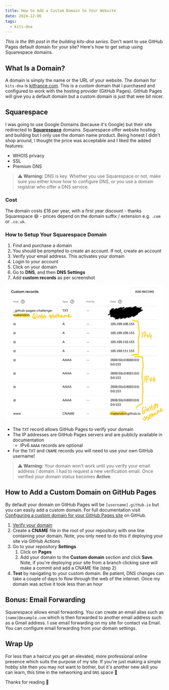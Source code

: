 ```yaml
---
title: How to Add a Custom Domain to Your Website
date: 2024-12-06
tags:
  - kits-dna
---
```

*This is the 9th post in the building kits-dna series.* Don't want to use GitHub Pages default domain for your site? Here's how to get setup using Squarespace domains.

## What Is a Domain?

A domain is simply the name or the URL of your website. The domain for `kits-dna` is [kitfrance.com](https://kitfrance.com). This is a *custom* domain that I purchased and configured to work with the hosting provider (GitHub Pages). GitHub Pages will give you a default domain but a custom domain is just that wee bit nicer.

## Squarespace

I was going to use Google Domains (because it's Google) but their site redirected to [**Squarespace**](https://domains.squarespace.com/) domains. Squarespace offer website hosting and building but I only use the domain name product. Being honest I didn't shop around, I thought the price was acceptable and I liked the added features:

- WHOIS privacy
- SSL
- Premium DNS

> :warning: **Warning:** DNS is key. Whether you use Squarespace or not, make sure you either know how to configure DNS, or you use a domain registrar who offer a DNS service.

### Cost

The domain costs £16 per year, with a first year discount - thanks Squarespace :smile: - prices depend on the domain suffix / extension e.g. `.com` or `.co.uk`.

### How to Setup Your Squarespace Domain

1. Find and purchase a domain
2. You should be prompted to create an account. If not, create an account
3. Verify your email address. This activates your domain
4. Login to your account
5. Click on your domain
6. Go to **DNS**, and then **DNS Settings**
7. Add **custom records** as per screenshot

![Squarespace Custom records](/assets/screenshots/squarespace-custom-records.jpeg)

- The `TXT` record allows GitHub Pages to verify your domain
- The IP addresses are GitHub Pages servers and are publicly available in documentation
  - IPv6 `AAAA` records are optional
- For the `TXT` and `CNAME` records you will need to use your own GitHub username!

> :warning: **Warning:** Your domain won't work until you verify your email address / domain. I had to request a new verification email. Once verified your domain status becomes **Active**.

## How to Add a Custom Domain on GitHub Pages

By default your domain on GitHub Pages will be `[username].github.io` but you can easily add a custom domain. For full documentation visit [Configuring a custom domain for your GitHub Pages site](https://docs.github.com/en/pages/configuring-a-custom-domain-for-your-github-pages-site) on GitHub.

1. [Verify your domain](https://docs.github.com/en/pages/configuring-a-custom-domain-for-your-github-pages-site/verifying-your-custom-domain-for-github-pages#verifying-a-domain-for-your-user-site)
2. Create a **CNAME** file in the root of your repository with one line containing your domain. Note, you only need to do this if deploying your site via GitHub Actions
3. Go to your repository **Settings**
    1. Click on **Pages**
    2. Add your domain to the **Custom domain** section and click **Save**. Note, if you're deploying your site from a branch clicking save will make a commit and add a CNAME file (step 2)
4. **Test** by navigating to your custom domain. Be patient, DNS changes can take a couple of days to flow through the web of the internet. Once my domain was active it took less than an hour

## Bonus: Email Forwarding

Squarespace allows email forwarding. You can create an email alias such as `[name]@example.com` which is then forwarded to another email address such as a Gmail address. I use email forwarding on my site for contact via Email. You can configure email forwarding from your domain settings.

## Wrap Up

For less than a haircut you get an elevated, more professional online presence which suits the purpose of my site. If you're just making a simple hobby site then you may not want to bother, but it's another new skill you can learn, this time in the networking and `DNS` space :ninja:

Thanks for reading :call_me_hand:
